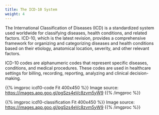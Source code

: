 ```yaml
---
title: The ICD-10 System
weight: 4
---
```


The International Classification of Diseases (ICD) is a standardized system used worldwide for classifying diseases, health conditions, and related factors. ICD-10, which is the latest revision, provides a comprehensive framework for organizing and categorizing diseases and health conditions based on their etiology, anatomical location, severity, and other relevant factors.

ICD-10 codes are alphanumeric codes that represent specific diseases, conditions, and medical procedures. These codes are used in healthcare settings for billing, recording, reporting, analyzing and clinical decision-making.

{{% imgproc icd10-code Fit 400x450 %}}
Image source: https://images.app.goo.gl/pgSzs4eVc8zvm5yW9
{{% /imgproc %}}

{{% imgproc icd10-classification Fit 400x450 %}}
Image source: https://images.app.goo.gl/pgSzs4eVc8zvm5yW9
{{% /imgproc %}}